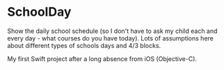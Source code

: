 # SchoolDay

Show the daily school schedule (so I don't have to ask my child each and every day - what courses do you have today). Lots of assumptions here about different types of schools days and 4/3 blocks.

My first Swift project after a long absence from iOS (Objective-C).
